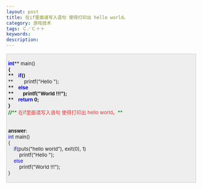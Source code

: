 ```yaml
---
layout: post
title: 在if里面请写入语句 使得打印出 hello world。
category: 游戏技术
tags: Ｃ／Ｃ＋＋
keywords: 
description: 
---
```


<div
style="border-bottom:#cccccc 1px solid;border-left:#cccccc 1px solid;padding-bottom:4px;background-color:#eeeeee;padding-left:4px;width:98%;padding-right:5px;font-size:13px;word-break:break-all;border-top:#cccccc 1px solid;border-right:#cccccc 1px solid;padding-top:4px;">

<span style="color:#0000ff;">**int**</span>** main()**\
 **{**\
 **    **<span style="color:#0000ff;">**if**</span>**()**\
 **        printf("Hello ");**\
 **    **<span style="color:#0000ff;">**else**</span>\
 **        printf("World !!!");**\
 **    **<span style="color:#0000ff;">**return**</span>** 0;**\
 **}**\
 <span style="color:#008000;">**//**</span><span
style="color:#008000;">** <span
style="color:#e53333;">在if里面请写入语句 使得打印出 hello world。</span>**</span><span
style="color:#008000;">\
 </span>\
\
 **answer**:\
 <span style="color:#0000ff;">int</span> main()\
 {\
     <span
style="color:#0000ff;">if</span>(puts("hello world"), exit(0), 1)\
         printf("Hello ");\
     <span style="color:#0000ff;">else</span>\
         printf("World !!!");\
 }

</div>






